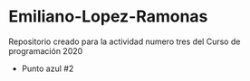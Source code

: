 # Emiliano-Lopez-Ramonas
Repositorio creado para la actividad numero tres del Curso de programación 2020

+ Punto azul #2
